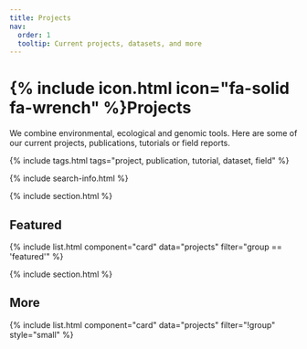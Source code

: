 ```yaml
---
title: Projects
nav:
  order: 1
  tooltip: Current projects, datasets, and more
---
```


# {% include icon.html icon="fa-solid fa-wrench" %}Projects

We combine environmental, ecological and genomic tools. Here are some of our current projects, publications, tutorials or field reports.

{% include tags.html tags="project, publication, tutorial, dataset, field" %}

{% include search-info.html %}

{% include section.html %}

## Featured

{% include list.html component="card" data="projects" filter="group == 'featured'" %}

{% include section.html %}

## More

{% include list.html component="card" data="projects" filter="!group" style="small" %}
